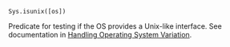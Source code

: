 ```
Sys.isunix([os])
```

Predicate for testing if the OS provides a Unix-like interface. See documentation in [Handling Operating System Variation](@ref).
